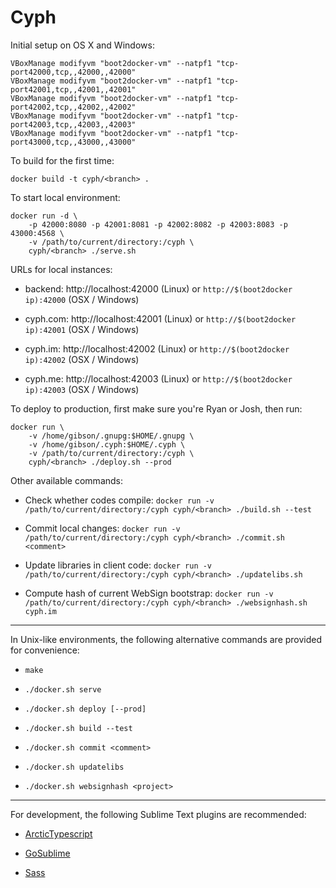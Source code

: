 # Cyph

Initial setup on OS X and Windows:

	VBoxManage modifyvm "boot2docker-vm" --natpf1 "tcp-port42000,tcp,,42000,,42000"
	VBoxManage modifyvm "boot2docker-vm" --natpf1 "tcp-port42001,tcp,,42001,,42001"
	VBoxManage modifyvm "boot2docker-vm" --natpf1 "tcp-port42002,tcp,,42002,,42002"
	VBoxManage modifyvm "boot2docker-vm" --natpf1 "tcp-port42003,tcp,,42003,,42003"
	VBoxManage modifyvm "boot2docker-vm" --natpf1 "tcp-port43000,tcp,,43000,,43000"

To build for the first time:

	docker build -t cyph/<branch> .

To start local environment:

	docker run -d \
		-p 42000:8080 -p 42001:8081 -p 42002:8082 -p 42003:8083 -p 43000:4568 \
		-v /path/to/current/directory:/cyph \
		cyph/<branch> ./serve.sh

URLs for local instances:

* backend: http://localhost:42000 (Linux) or `http://$(boot2docker ip):42000` (OSX / Windows)

* cyph.com: http://localhost:42001 (Linux) or `http://$(boot2docker ip):42001` (OSX / Windows)

* cyph.im: http://localhost:42002 (Linux) or `http://$(boot2docker ip):42002` (OSX / Windows)

* cyph.me: http://localhost:42003 (Linux) or `http://$(boot2docker ip):42003` (OSX / Windows)

To deploy to production, first make sure you're Ryan or Josh, then run:

	docker run \
		-v /home/gibson/.gnupg:$HOME/.gnupg \
		-v /home/gibson/.cyph:$HOME/.cyph \
		-v /path/to/current/directory:/cyph \
		cyph/<branch> ./deploy.sh --prod

Other available commands:

* Check whether codes compile: `docker run -v /path/to/current/directory:/cyph cyph/<branch> ./build.sh --test`

* Commit local changes: `docker run -v /path/to/current/directory:/cyph cyph/<branch> ./commit.sh <comment>`

* Update libraries in client code: `docker run -v /path/to/current/directory:/cyph cyph/<branch> ./updatelibs.sh`

* Compute hash of current WebSign bootstrap: `docker run -v /path/to/current/directory:/cyph cyph/<branch> ./websignhash.sh cyph.im`

---

In Unix-like environments, the following alternative commands are provided for convenience:

* `make`

* `./docker.sh serve`

* `./docker.sh deploy [--prod]`

* `./docker.sh build --test`

* `./docker.sh commit <comment>`

* `./docker.sh updatelibs`

* `./docker.sh websignhash <project>`

---

For development, the following Sublime Text plugins are recommended:

* [ArcticTypescript](https://packagecontrol.io/packages/ArcticTypescript)

* [GoSublime](https://packagecontrol.io/packages/GoSublime)

* [Sass](https://packagecontrol.io/packages/Sass)
